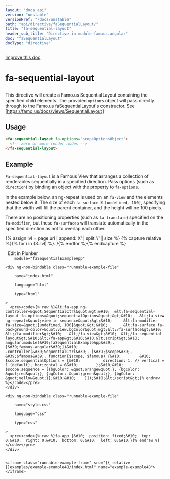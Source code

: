 ```yaml
---
layout: "docs_api"
version: "unstable"
versionHref: "/docs/unstable"
path: "api/directive/faSequentialLayout/"
title: "fa-sequential-layout"
header_sub_title: "Directive in module famous.angular"
doc: "faSequentialLayout"
docType: "directive"
---
```


<div class="improve-docs">
  <a href='https://github.com/Famous/famous-angular/edit/master/src/scripts/directives/fa-sequential-layout.js#L1'>
    Improve this doc
  </a>
</div>





<h1 class="api-title">

  fa-sequential-layout



</h1>





This directive will create a Famo.us SequentialLayout containing the
specified child elements. The provided `options` object
will pass directly through to the Famo.us faSequentialLayout's
constructor.  See [https://famo.us/docs/views/SequentialLayout]






  
<h2 id="usage">Usage</h2>
  
```html
<fa-sequential-layout fa-options="scopeOptionsObject">
  <!-- zero or more render nodes -->
</fa-sequential-layout>
```
  
  

  



<h2 id="example">Example</h2><p><code>Fa-sequential-layout</code> is a Famous View that arranges a collection of renderables sequentially in a specified direction.  Pass options (such as <code>direction</code>) by binding an object with the property to <code>fa-options</code>.</p>
<p>In the example below, an ng-repeat is used on an <code>fa-view</code> and the elements nested below it.  The size of each <code>fa-surface</code> is <code>[undefined, 100]</code>, specifying that the width will fill the parent container, and the height will be 100 pixels.</p>
<p>There are no positioning properties (such as <code>fa-translate</code>) specified on the <code>fa-modifier</code>, but these <code>fa-surface</code>s will translate automatically in the specified direction as not to overlap each other.</p>
<p> 

{% assign lvl = page.url | append:'X' | split:'/' | size %}
{% capture relative %}{% for i in (3..lvl) %}../{% endfor %}{% endcapture %}

<div>
  <a ng-click="openPlunkr('{{ relative }}examples/example-example48')" class="btn pull-right">
    <i class="glyphicon glyphicon-edit">&nbsp;</i>
    Edit in Plunker</a>
  <div class="runnable-example" path="examples/example-example48"
      
        module="faSequentialExampleApp"
      
  >

   
    <div ng-non-bindable class="runnable-example-file"
      
        name="index.html"
      
        language="html"
      
        type="html"
      
    >
      <pre><code>{% raw %}&lt;fa-app ng-controller=&quot;SequentialCtrl&quot;&gt;&#10;  &lt;fa-sequential-layout fa-options=&quot;sequentialOptions&quot;&gt;&#10;   &lt;fa-view ng-repeat=&quot;view in sequence&quot;&gt;&#10;     &lt;fa-modifier fa-size=&quot;[undefined, 100]&quot;&gt;&#10;       &lt;fa-surface fa-background-color=&quot;view.bgColor&quot;&gt;&lt;/fa-surface&gt;&#10;     &lt;/fa-modifier&gt;&#10;   &lt;/fa-view&gt;&#10;  &lt;/fa-sequential-layout&gt;&#10;&lt;/fa-app&gt;&#10;&#10;&lt;script&gt;&#10;  angular.module(&#39;faSequentialExampleApp&#39;, [&#39;famous.angular&#39;])&#10;      .controller(&#39;SequentialCtrl&#39;, [&#39;$scope&#39;, &#39;$famous&#39;, function($scope, $famous) {&#10;        &#10;        $scope.sequentialOptions = {&#10;          direction: 1, // vertical = 1 (default), horizontal = 0&#10;        };&#10;&#10;        $scope.sequence = [{bgColor: &quot;orange&quot;}, {bgColor: &quot;red&quot;}, {bgColor: &quot;green&quot;}, {bgColor: &quot;yellow&quot;}];&#10;&#10;    }]);&#10;&lt;/script&gt;{% endraw %}</code></pre>
    </div>
  
    <div ng-non-bindable class="runnable-example-file"
      
        name="style.css"
      
        language="css"
      
        type="css"
      
    >
      <pre><code>{% raw %}fa-app {&#10;  position: fixed;&#10;  top: 0;&#10;  right: 0;&#10;  bottom: 0;&#10;  left: 0;&#10;}{% endraw %}</code></pre>
    </div>
  

    <iframe class="runnable-example-frame" src="{{ relative }}examples/example-example48/index.html" name="example-example48"></iframe>
  </div>
</div>


</p>



